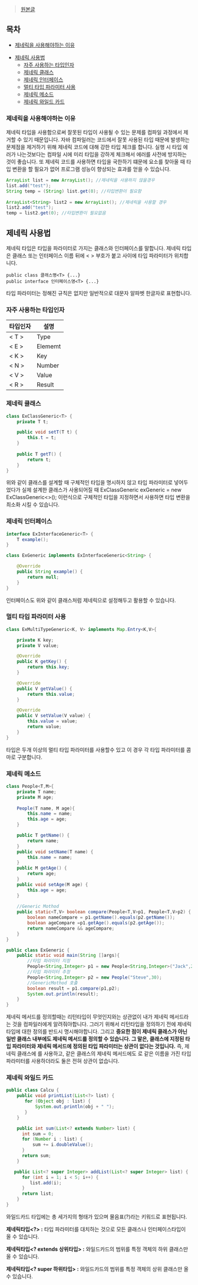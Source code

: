 > [원본글](https://coding-factory.tistory.com/573)

## 목차
  * [제네릭을 사용해야하는 이유](#--------------)
- [제네릭 사용법](#제네렉-사용법)
  * [자주 사용하는 타입인자](#------------)
  * [제네릭 클래스](#-------)
  * [제네릭 인터페이스](#---------)
  * [멀티 타입 파라미터 사용](#-------------)
  * [제네릭 메소드](#-------)
  * [제네릭 와일드 카드](#----------)
 
### 제네릭을 사용해야하는 이유

제네릭 타입을 사용함으로써 잘못된 타입이 사용될 수 있는 문제를 컴파일 과정에서 제거할 수 있기 때문입니다. 자바 컴파일러는 코드에서 잘못 사용된 타입 때문에 발생하는 문제점을 제거하기 위해 제네릭 코드에 대해 강한 타입 체크를 합니다. 실행 시 타입 에러가 나는것보다는 컴파일 시에 미리 타입을 강하게 체크해서 에러를 사전에 방지하는 것이 좋습니다. 또 제네릭 코드를 사용하면 타입을 국한하기 떄문에 요소를 찾아올 때 타입 변환을 할 필요가 없어 프로그램 성능이 향상되는 효과를 얻을 수 있습니다.

```java
ArrayList list = new ArrayList(); //제네릭을 사용하지 않을경우
list.add("test");
String temp = (String) list.get(0); //타입변환이 필요함
        
ArrayList<String> list2 = new ArrayList(); //제네릭을 사용할 경우
list2.add("test");
temp = list2.get(0); //타입변환이 필요없음

```

## 제네릭 사용법

제네릭 타입은 타입을 파라미터로 가지는 클래스와 인터페이스를 말합니다. 제네릭 타입은 클래스 또는 인터페이스 이름 뒤에 < > 부호가 붙고 사이에 타입 파라미터가 위치합니다.

```
public class 클래스명<T> {...}
public interface 인터페이스명<T> {...}

```

타입 파라미터는 정해진 규칙은 없지만 일반적으로 대문자 알파벳 한글자로 표현합니다.

### 자주 사용하는 타입인자
|타입인자|설명|
|--|--|
| < T > |Type  |
| < E > |Elememt  |
| < K > |Key  |
| < N > |Number  |
| < V > |Value  |
| < R > |Result  |



### 제네릭 클래스

```java
class ExClassGeneric<T> {
    private T t;

    public void setT(T t) {
        this.t = t;
    }
			
    public T getT() {
        return t;
    }
}
```

위와 같이 클래스를 설계할 때 구체적인 타입을 명시하지 않고 타입 파라미터로 넣어두었다가 실제 설계한 클래스가 사용되어질 때  ExClassGeneric<String> exGeneric = new ExClassGeneric<>();  이런식으로 구체적인 타입을 지정하면서 사용하면 타입 변환을 최소화 시킬 수 있습니다.

### 제네릭 인터페이스

```java
interface ExInterfaceGeneric<T> {
    T example();
}

class ExGeneric implements ExInterfaceGeneric<String> {

    @Override
    public String example() {
        return null;
    }
}
```

인터페이스도 위와 같이 클래스처럼 제네릭으로 설정해두고 활용할 수 있습니다.

### 멀티 타입 파라미터 사용

```java
class ExMultiTypeGeneric<K, V> implements Map.Entry<K,V>{

    private K key;
    private V value;

    @Override
    public K getKey() {
        return this.key;
    }

    @Override
    public V getValue() {
        return this.value;
    }

    @Override
    public V setValue(V value) {
        this.value = value;
        return value;
    }
}

```

타입은 두개 이상의 멀티 타입 파라미터를 사용할수 있고 이 경우 각 타입 파라미터를 콤마로 구분합니다.

### 제네릭 메소드

```java
class People<T,M>{
    private T name;
    private M age;
	
    People(T name, M age){
        this.name = name;
        this.age = age;
    }

    public T getName() {
        return name;
    }
    public void setName(T name) {
        this.name = name;
    }
    public M getAge() {
        return age;
    }
    public void setAge(M age) {
        this.age = age;
    }
	
    //Generic Mothod
    public static<T,V> boolean compare(People<T,V>p1, People<T,V>p2) {
        boolean nameCompare = p1.getName().equals(p2.getName());
        boolean ageCompare =p1.getAge().equals(p2.getAge());
        return nameCompare && ageCompare;
    }
}

public class ExGeneric {
    public static void main(String []args){
        //타입 파라미터 지정
        People<String,Integer> p1 = new People<String,Integer>("Jack",20);
        //타입 파라미터 추정
        People<String,Integer> p2 = new People("Steve",30);
        //GenericMothod 호출
        boolean result = p1.compare(p1,p2);
        System.out.println(result);
    }
}

```

제네릭 메서드를 정의할때는 리턴타입이 무엇인지와는 상관없이 내가 제네릭 메서드라는 것을 컴파일러에게 알려줘야합니다. 그러기 위해서 리턴타입을 정의하기 전에 제네릭 타입에 대한 정의를 반드시 명시해야합니다. 그리고 **중요한 점이 제네릭 클래스가 아닌 일반 클래스 내부에도 제네릭 메서드를 정의할 수 있습니다. 그 말은, 클래스에 지정된 타입 파라미터와 제네릭 메서드에 정의된 타입 파라미터는 상관이 없다는 것입니다.** 즉, 제네릭 클래스에 <T> 를 사용하고, 같은 클래스의 제네릭 메서드에도 <T> 로 같은 이름을 가진 타입파라미터를 사용하더라도 둘은 전혀 상관이 없습니다.

### 제네릭 와일드 카드

```java
public class Calcu {
    public void printList(List<?> list) {
       for (Object obj : list) {
    	   System.out.println(obj + " ");  
       }
    }

    public int sum(List<? extends Number> list) {
      int sum = 0;
      for (Number i : list) {
    	  sum += i.doubleValue();  
      }
      return sum;
    }

   public List<? super Integer> addList(List<? super Integer> list) {
      for (int i = 1; i < 5; i++) {
    	 list.add(i); 
      }
      return list;
    }
}

```

와일드카드 타입에는 총 세가지의 형태가 있으며 물음표(?)라는 키워드로 표현됩니다.

**제네릭타입<?> :**  타입 파라미터를 대치하는 것으로 모든 클래스나 인터페이스타입이 올 수 있습니다.

**제네릭타입<? extends 상위타입> :**  와일드카드의 범위를 특정 객체의 하위 클래스만 올 수 있습니다.

**제네릭타입<? super 하위타입> :**  와일드카드의 범위를 특정 객체의 상위 클래스만 올 수 있습니다.
